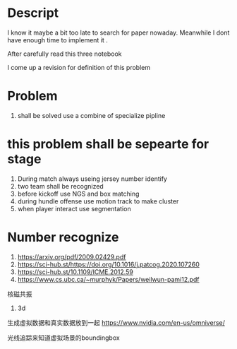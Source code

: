 # Descript
I know it maybe a bit too late to search for paper nowaday. Meanwhile I dont have enough time to implement it .

After carefully read this three notebook 

I come up a revision for definition of this problem

# Problem
1. shall be solved use a combine of specialize pipline

# this problem shall be sepearte for stage 

1. During match always useing jersey number identify
2. two team shall be recognized
3. before kickoff use NGS and box matching 
4. during hundle offense use motion track to make cluster
5. when player interact use segmentation 

# Number recognize 
1. https://arxiv.org/pdf/2009.02429.pdf
2. https://sci-hub.st/https://doi.org/10.1016/j.patcog.2020.107260
3. https://sci-hub.st/10.1109/ICME.2012.59
4. https://www.cs.ubc.ca/~murphyk/Papers/weilwun-pami12.pdf

核磁共振
1. 3d 

生成虚拟数据和真实数据放到一起
https://www.nvidia.com/en-us/omniverse/

光线追踪来知道虚拟场景的boundingbox